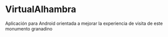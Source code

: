 # VirtualAlhambra
Aplicación para Android orientada a mejorar la experiencia de visita de este monumento granadino
